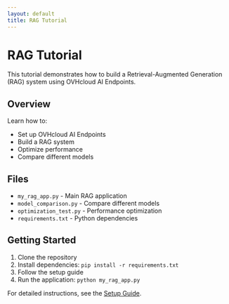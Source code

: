 ```yaml
---
layout: default
title: RAG Tutorial
---
```


# RAG Tutorial

This tutorial demonstrates how to build a Retrieval-Augmented Generation (RAG) system using OVHcloud AI Endpoints.

## Overview

Learn how to:
- Set up OVHcloud AI Endpoints
- Build a RAG system
- Optimize performance
- Compare different models

## Files

- `my_rag_app.py` - Main RAG application
- `model_comparison.py` - Compare different models
- `optimization_test.py` - Performance optimization
- `requirements.txt` - Python dependencies

## Getting Started

1. Clone the repository
2. Install dependencies: `pip install -r requirements.txt`
3. Follow the setup guide
4. Run the application: `python my_rag_app.py`

For detailed instructions, see the [Setup Guide](setup-guide.md).